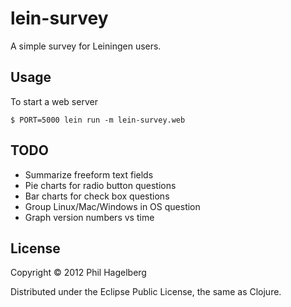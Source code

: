 # lein-survey

A simple survey for Leiningen users.

## Usage

To start a web server

    $ PORT=5000 lein run -m lein-survey.web

## TODO

* Summarize freeform text fields
* Pie charts for radio button questions
* Bar charts for check box questions
* Group Linux/Mac/Windows in OS question
* Graph version numbers vs time

## License

Copyright © 2012 Phil Hagelberg

Distributed under the Eclipse Public License, the same as Clojure.
